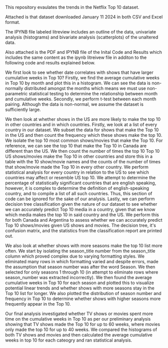 This repository evaulates the trends in the Netflix Top 10 dataset. 

Attached is that dataset downloaded January 11 2024 in both CSV and Excel format. 

The IPYNB file labeled litreview includes an outline of the data, univariate analysis (histograms) and bivariate analysis (scatterplots) of the unaltered data. 

Also attached is the PDF and IPYNB file of the Inital Code and Results which includes the same content as the ipynb litreivew file in additon to the following code and results explained below.

We first look to see whether date correlates with shows that have larger cumulative weeks in Top 10? Firstly, we find the average cumulative weeks in Top 10 by month and plot this in a histogram. We can see the data is non-normally distributed amongst the months which means we must use non-parametric statistical testing to determine the relationship between month and cumulative weeks. Secondly, we perform t-test between each month pairing. Although the data is non-normal, we assume the dataset is sufficiently large. 

We then look at whether shows in the US are more likely to make the top 10 in other countries and in which countries. Firstly, we look at a list of every country in our dataset. We subset the data for shows that make the Top 10 in the US and then count the frequency which these shows make the top 10. We isolate the top 10 most common shows/movies that make the Top 10. For reference, we can see the top 10 that make the Top 10 in Canada are different than the US. We then count the number of times the top 10 Top 10 US shows/movies make the Top 10 in other countries and store this in a table with the 10 show/movie names and the counts of the number of times that show/movie made the Top 10 in every other country. We perform statistical analysis for every country in relation to the US to see which countries may affect or resemble US top 10. We attempt to determine the percentage of statistically significant countries that are english speaking, however, it is complex to determine the definition of english-speaking country, and to compile a list of all such countries. Thus, this section of code can be ignored for the sake of our analysis. Lastly, we can perform decision tree classification given the nature of our dataset to see whether we can accurately predict Top 10 media in a country, given that we know which media makes the top 10 in said country and the US. We perform this for both Canada and Argentina to assess whether we can accurately predict Top 10 shows/movies given US shows and movies. The decision tree, it's confusion matrix, and the statistics from the classification report are printed out.

We also look at whether shows with more seasons make the top 10 list more often. We start by isolating the season_title number from the season_title column which proved complex due to varying formatting styles. We eliminated many rows in which formatting varied and despite errors, made the assumption that season number was after the word Season. We then selected for only seasons 1 through 10 (in attempt to eliminate rows where season_number was extracted incorrectly). We then found the average cumulative weeks in Top 10 for each season and plotted this to visualize potential linear trends and whether shows with more seasons stay in the Top 10 list for longer. We also plotted the distribution of season number and frequency in Top 10 to determine whether shows with higher seasons more frequently appear in the Top 10. 

Our final analysis investigated whether TV shows or movies spent more time on the cumulative weeks in Top 10 as per our preliminary analysis showing that TV shows made the Top 10 for up to 60 weeks, where movies only made the top 10 for up to 40 weeks. We compared the histograms of both TV shows and movies and then calculated the average cumulative weeks in top 10 for each cateogry and ran statistical analysis. 
